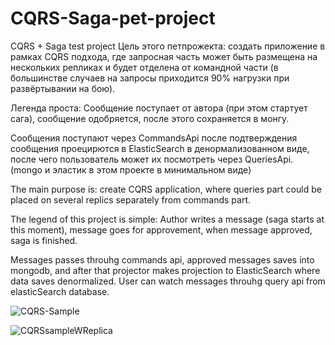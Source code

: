 # CQRS-Saga-pet-project
CQRS + Saga test project 
Цель этого петпрожекта: создать приложение в рамках CQRS подхода, где запросная часть может быть размещена на нескольких репликах и будет отделена от командной части (в большинстве случаев на запросы приходится 90% нагрузки при развёртывании на бою).

Легенда проста: Сообщение поступает от автора (при этом стартует сага), сообщение одобряется, после этого сохраняется в монгу.

Сообщения поступают через CommandsApi после подтверждения сообщения проецирются в ElasticSearch в денормализованном виде, после чего пользователь может их посмотреть через QueriesApi. (mongo и эластик в этом проекте в минимальном виде)

The main purpose is: create CQRS application, where queries part could be placed on several replics separately from commands part.

The legend of this project is simple: Author writes a message (saga starts at this moment), message goes for approvement, when message approved, saga is finished. 

Messages passes throuhg commands api, approved messages saves into mongodb, and after that projector makes projection to ElasticSearch where data saves denormalized.
User can watch messages throuhg query api from elasticSearch database.

![CQRS-Sample](https://user-images.githubusercontent.com/50134408/126861375-6285a227-8169-4feb-8ad8-00ed4e3276bf.jpg)

![CQRSsampleWReplica](https://user-images.githubusercontent.com/50134408/126861696-6d0a7154-970c-4b0a-96e5-ebc69351a953.jpg)
